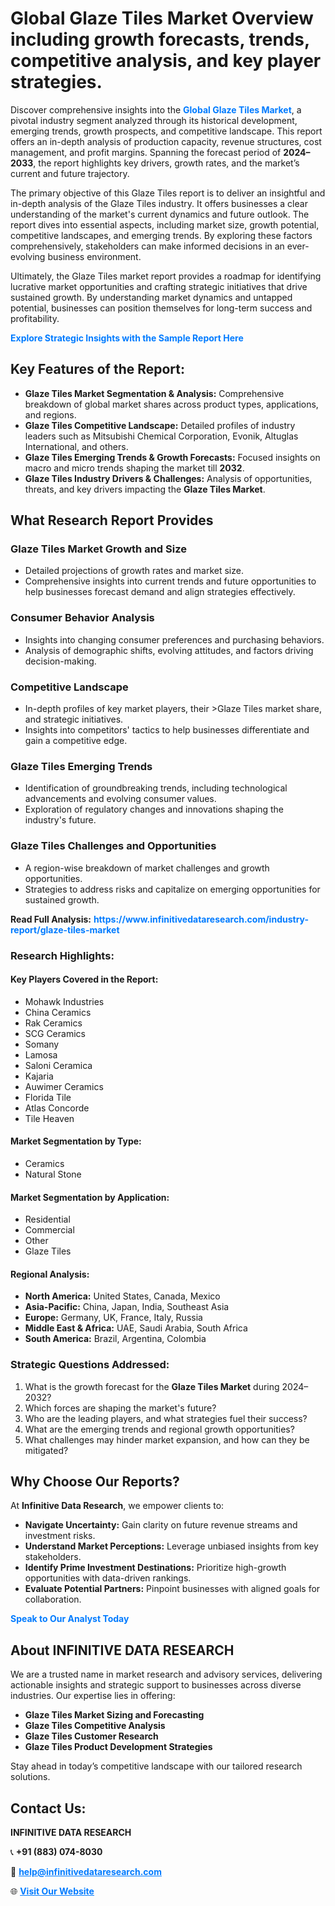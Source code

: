 <h1>Global Glaze Tiles Market Overview including growth forecasts, trends, competitive analysis, and key player strategies.</h1>
<p>
Discover comprehensive insights into the 
<a href="https://www.infinitivedataresearch.com/industry-report/glaze-tiles-market" rel="dofollow" style="color: #007BFF; text-decoration: none;"><strong>Global Glaze Tiles Market</strong></a>, a pivotal industry segment analyzed through its historical development, emerging trends, growth prospects, and competitive landscape. This report offers an in-depth analysis of production capacity, revenue structures, cost management, and profit margins. Spanning the forecast period of <strong>2024–2033</strong>, the report highlights key drivers, growth rates, and the market’s current and future trajectory.
</p>
<p>
The primary objective of this Glaze Tiles report is to deliver an insightful and in-depth analysis of the Glaze Tiles industry. It offers businesses a clear understanding of the market's current dynamics and future outlook. The report dives into essential aspects, including market size, growth potential, competitive landscapes, and emerging trends. By exploring these factors comprehensively, stakeholders can make informed decisions in an ever-evolving business environment.
</p>
<p>
Ultimately, the Glaze Tiles market report provides a roadmap for identifying lucrative market opportunities and crafting strategic initiatives that drive sustained growth. By understanding market dynamics and untapped potential, businesses can position themselves for long-term success and profitability.
</p>
<p>
<a href="https://www.infinitivedataresearch.com/request-sample/reportId=110729" style="color: #007BFF; text-decoration: none;"><strong>Explore Strategic Insights with the Sample Report Here</strong></a>
</p>

<h2>Key Features of the Report:</h2>
<ul>
<li><strong>Glaze Tiles Market Segmentation & Analysis:</strong> Comprehensive breakdown of global market shares across product types, applications, and regions.</li>
<li><strong>Glaze Tiles Competitive Landscape:</strong> Detailed profiles of industry leaders such as Mitsubishi Chemical Corporation, Evonik, Altuglas International, and others.</li>
<li><strong>Glaze Tiles Emerging Trends & Growth Forecasts:</strong> Focused insights on macro and micro trends shaping the market till <strong>2032</strong>.</li>
<li><strong>Glaze Tiles Industry Drivers & Challenges:</strong> Analysis of opportunities, threats, and key drivers impacting the <strong>Glaze Tiles Market</strong>.</li>
</ul>

<h2>What Research Report Provides</h2>
<h3>Glaze Tiles Market Growth and Size</h3>
<ul>
<li>Detailed projections of growth rates and market size.</li>
<li>Comprehensive insights into current trends and future opportunities to help businesses forecast demand and align strategies effectively.</li>
</ul>

<h3>Consumer Behavior Analysis</h3>
<ul>
<li>Insights into changing consumer preferences and purchasing behaviors.</li>
<li>Analysis of demographic shifts, evolving attitudes, and factors driving decision-making.</li>
</ul>

<h3>Competitive Landscape</h3>
<ul>
<li>In-depth profiles of key market players, their >Glaze Tiles market share, and strategic initiatives.</li>
<li>Insights into competitors' tactics to help businesses differentiate and gain a competitive edge.</li>
</ul>

<h3>Glaze Tiles Emerging Trends</h3>
<ul>
<li>Identification of groundbreaking trends, including technological advancements and evolving consumer values.</li>
<li>Exploration of regulatory changes and innovations shaping the industry's future.</li>
</ul>

<h3>Glaze Tiles Challenges and Opportunities</h3>
<ul>
<li>A region-wise breakdown of market challenges and growth opportunities.</li>
<li>Strategies to address risks and capitalize on emerging opportunities for sustained growth.</li>
</ul>
<p><strong>Read Full Analysis:</strong> <a href="https://www.infinitivedataresearch.com/industry-report/glaze-tiles-market" rel="dofollow" style="color: #007BFF; text-decoration: none;"><strong>https://www.infinitivedataresearch.com/industry-report/glaze-tiles-market</strong></a></p>
<h3>Research Highlights:</h3>
<h4>Key Players Covered in the Report:</h4>
<ul><li>Mohawk Industries</li><li>China Ceramics</li><li>Rak Ceramics</li><li>SCG Ceramics</li><li>Somany</li><li>Lamosa</li><li>Saloni Ceramica</li><li>Kajaria</li><li>Auwimer Ceramics</li><li>Florida Tile</li><li>Atlas Concorde</li><li>Tile Heaven</li></ul>
<h4>Market Segmentation by Type:</h4>
<ul><li>Ceramics</li><li>Natural Stone</li></ul>
<h4>Market Segmentation by Application:</h4>
<ul><li>Residential</li><li>Commercial</li><li>Other</li><li>Glaze Tiles</li></ul>

<h4>Regional Analysis:</h4>
<ul>
<li><strong>North America:</strong> United States, Canada, Mexico</li>
<li><strong>Asia-Pacific:</strong> China, Japan, India, Southeast Asia</li>
<li><strong>Europe:</strong> Germany, UK, France, Italy, Russia</li>
<li><strong>Middle East & Africa:</strong> UAE, Saudi Arabia, South Africa</li>
<li><strong>South America:</strong> Brazil, Argentina, Colombia</li>
</ul>

<h3>Strategic Questions Addressed:</h3>
<ol>
<li>What is the growth forecast for the <strong>Glaze Tiles Market</strong> during 2024–2032?</li>
<li>Which forces are shaping the market's future?</li>
<li>Who are the leading players, and what strategies fuel their success?</li>
<li>What are the emerging trends and regional growth opportunities?</li>
<li>What challenges may hinder market expansion, and how can they be mitigated?</li>
</ol>

<h2>Why Choose Our Reports?</h2>
<p>At <strong>Infinitive Data Research</strong>, we empower clients to:</p>
<ul>
<li><strong>Navigate Uncertainty:</strong> Gain clarity on future revenue streams and investment risks.</li>
<li><strong>Understand Market Perceptions:</strong> Leverage unbiased insights from key stakeholders.</li>
<li><strong>Identify Prime Investment Destinations:</strong> Prioritize high-growth opportunities with data-driven rankings.</li>
<li><strong>Evaluate Potential Partners:</strong> Pinpoint businesses with aligned goals for collaboration.</li>
</ul>
<p><a href="https://www.infinitivedataresearch.com/industry-report/glaze-tiles-market" rel="dofollow" style="color: #007BFF; text-decoration: none;"><strong>Speak to Our Analyst Today</strong></a></p>

<h2>About INFINITIVE DATA RESEARCH</h2>
<p>We are a trusted name in market research and advisory services, delivering actionable insights and strategic support to businesses across diverse industries. Our expertise lies in offering:</p>
<ul>
<li><strong>Glaze Tiles Market Sizing and Forecasting</strong></li>
<li><strong>Glaze Tiles Competitive Analysis</strong></li>
<li><strong>Glaze Tiles Customer Research</strong></li>
<li><strong>Glaze Tiles Product Development Strategies</strong></li>
</ul>
<p>Stay ahead in today’s competitive landscape with our tailored research solutions.</p>

<h2>Contact Us:</h2>
<p><strong>INFINITIVE DATA RESEARCH</strong></p>
<p>📞 <strong>+91 (883) 074-8030</strong></p>
<p>📧 <strong><a href="mailto:help@infinitivedataresearch.com" style="color: #007BFF;">help@infinitivedataresearch.com</a></strong></p>
<p>🌐 <strong><a href="https://www.infinitivedataresearch.com" rel="dofollow" style="color: #007BFF;">Visit Our Website</a></strong></p>